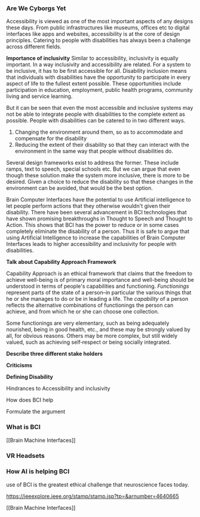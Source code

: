 
### Are We Cyborgs Yet

Accessibility is viewed as one of the most important aspects of any designs these days. From public infrastructures like museums, offices etc to digital interfaces like apps and websites, accessibility is at the core of design principles. Catering to people with disabilities has always been a challenge across different fields. 

**Importance of inclusivity**
Similar to accessibility, inclusivity is equally important. In a way inclusivity and accessibility are related. For a system to be inclusive, it has to be first accessible for all. Disability inclusion means that individuals with disabilities have the opportunity to participate in every aspect of life to the fullest extent possible. These opportunities include participation in education, employment, public health programs, community living and service learning. 

But it can be seen that even the most accessible and inclusive systems may not be able to integrate people with disabilities to the complete extent as possible. People with disabilities can be catered to in two different ways. 

1. Changing the environment around them, so as to accommodate and compensate for the disability
2. Reducing the extent of their disability so that they can interact with the environment in the same way that people without disabilities do. 

Several design frameworks exist to address the former. These include ramps, text to speech, special schools etc. But we can argue that even though these solution make the system more inclusive, there is more to be desired. Given a choice to reduce the disability so that these changes in the environment can be avoided, that would be the best option. 

Brain Computer Interfaces have the potential to use Artificial intelligence to let people perform actions that they otherwise wouldn't given their disability. There have been several advancement in BCI technologies that have shown promising breakthroughs in Thought to Speech and Thought to Action. This shows that BCI has the power to reduce or in some cases completely eliminate the disability of a person.  Thus it is safe to argue that using Artificial Intelligence to increase the capabilities of Brain Computer Interfaces leads to higher accessibility and inclusivity for people with disabilities. 

**Talk about Capability Approach Framework** 

Capability Approach is an ethical framework that claims that the freedom to achieve well-being is of primary moral importance and well-being should be understood in terms of people's capabilities and functioning. _Functionings_ represent parts of the state of a person–in particular the various things that he or she manages to do or be in leading a life. The _capability_ of a person reflects the alternative combinations of functionings the person can achieve, and from which he or she can choose one collection.

Some functionings are very elementary, such as being adequately nourished, being in good health, etc., and these may be strongly valued by all, for obvious reasons. Others may be more complex, but still widely valued, such as achieving self‐respect or being socially integrated.


**Describe three different stake holders**

**Criticisms**






**Defining Disability**

Hindrances to Accessibility and inclusivity

How does BCI help

Formulate the argument








### What is BCI
[[Brain Machine Interfaces]]

### VR Headsets
### How AI is helping BCI


use of BCI is the greatest ethical challenge that neuroscience faces today. 




https://ieeexplore.ieee.org/stamp/stamp.jsp?tp=&arnumber=4640665


[[Brain Machine Interfaces]]


